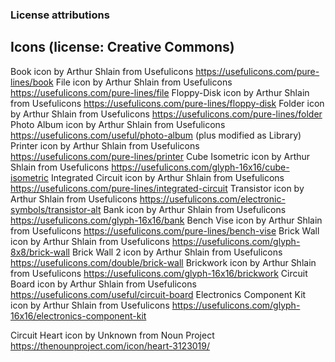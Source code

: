 ### License attributions


## Icons (license: Creative Commons)

Book               icon by Arthur Shlain from Usefulicons  https://usefulicons.com/pure-lines/book
File               icon by Arthur Shlain from Usefulicons  https://usefulicons.com/pure-lines/file
Floppy-Disk        icon by Arthur Shlain from Usefulicons  https://usefulicons.com/pure-lines/floppy-disk
Folder             icon by Arthur Shlain from Usefulicons  https://usefulicons.com/pure-lines/folder
Photo Album        icon by Arthur Shlain from Usefulicons  https://usefulicons.com/useful/photo-album (plus modified as Library)
Printer            icon by Arthur Shlain from Usefulicons  https://usefulicons.com/pure-lines/printer
Cube Isometric     icon by Arthur Shlain from Usefulicons  https://usefulicons.com/glyph-16x16/cube-isometric
Integrated Circuit icon by Arthur Shlain from Usefulicons  https://usefulicons.com/pure-lines/integrated-circuit
Transistor         icon by Arthur Shlain from Usefulicons  https://usefulicons.com/electronic-symbols/transistor-alt
Bank               icon by Arthur Shlain from Usefulicons  https://usefulicons.com/glyph-16x16/bank
Bench Vise         icon by Arthur Shlain from Usefulicons  https://usefulicons.com/pure-lines/bench-vise
Brick Wall         icon by Arthur Shlain from Usefulicons  https://usefulicons.com/glyph-8x8/brick-wall
Brick Wall 2       icon by Arthur Shlain from Usefulicons  https://usefulicons.com/double/brick-wall
Brickwork          icon by Arthur Shlain from Usefulicons  https://usefulicons.com/glyph-16x16/brickwork
Circuit Board      icon by Arthur Shlain from Usefulicons  https://usefulicons.com/useful/circuit-board
Electronics Component Kit icon by Arthur Shlain from Usefulicons  https://usefulicons.com/glyph-16x16/electronics-component-kit


Circuit Heart      icon by Unknown from Noun Project   https://thenounproject.com/icon/heart-3123019/